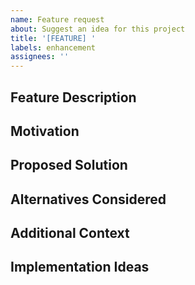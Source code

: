 ```yaml
---
name: Feature request
about: Suggest an idea for this project
title: '[FEATURE] '
labels: enhancement
assignees: ''
---
```


## Feature Description
<!-- A clear and concise description of what you want to happen -->

## Motivation
<!-- Why is this feature needed? What problem does it solve? -->

## Proposed Solution
<!-- Describe the solution you'd like -->

## Alternatives Considered
<!-- Describe any alternative solutions or features you've considered -->

## Additional Context
<!-- Add any other context, screenshots, or mockups about the feature request here -->

## Implementation Ideas
<!-- If you have ideas on how to implement this feature, share them here -->